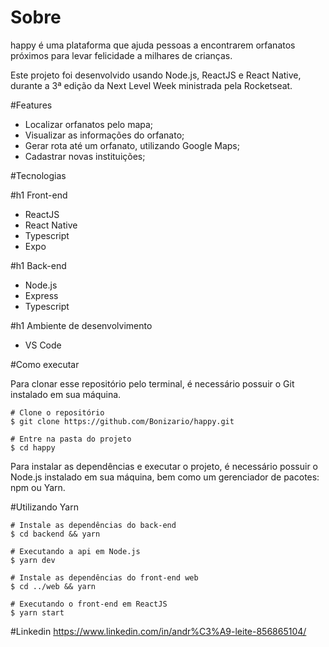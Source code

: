 # Sobre

happy é uma plataforma que ajuda pessoas a encontrarem orfanatos próximos para levar felicidade a milhares de crianças.

Este projeto foi desenvolvido usando Node.js, ReactJS e React Native, durante a 3ª edição da Next Level Week ministrada pela Rocketseat.

#Features

- Localizar orfanatos pelo mapa;
- Visualizar as informações do orfanato;
- Gerar rota até um orfanato, utilizando Google Maps;
- Cadastrar novas instituições;

#Tecnologias

#h1 Front-end

- ReactJS
- React Native
- Typescript
- Expo

#h1 Back-end

- Node.js
- Express
- Typescript

#h1 Ambiente de desenvolvimento

- VS Code

#Como executar

Para clonar esse repositório pelo terminal, é necessário possuir o Git instalado em sua máquina.

```
# Clone o repositório
$ git clone https://github.com/Bonizario/happy.git

# Entre na pasta do projeto
$ cd happy
```

Para instalar as dependências e executar o projeto, é necessário possuir o Node.js instalado em sua máquina, bem como um gerenciador de pacotes: npm ou Yarn.

#Utilizando Yarn

```
# Instale as dependências do back-end
$ cd backend && yarn

# Executando a api em Node.js
$ yarn dev

# Instale as dependências do front-end web
$ cd ../web && yarn

# Executando o front-end em ReactJS
$ yarn start
```

#Linkedin
 https://www.linkedin.com/in/andr%C3%A9-leite-856865104/
